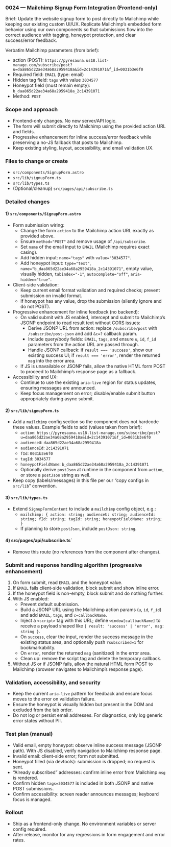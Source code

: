 ### 0024 — Mailchimp Signup Form Integration (Frontend-only)

Brief: Update the website signup form to post directly to Mailchimp while keeping our existing custom UI/UX. Replicate Mailchimp’s embedded form behavior using our own components so that submissions flow into the correct audience with tagging, honeypot protection, and clear success/error feedback.

Verbatim Mailchimp parameters (from brief):
- action (POST): `https://pyresauna.us18.list-manage.com/subscribe/post?u=daa865d22ae34a68a2959418a&id=2c14391071&f_id=0031b3e6f0`
- Required field: `EMAIL` (type: email)
- Hidden tag field: `tags` with value `3034577`
- Honeypot field (must remain empty): `b_daa865d22ae34a68a2959418a_2c14391071`
- Method: `POST`

### Scope and approach
- Frontend-only changes. No new server/API logic.
- The form will submit directly to Mailchimp using the provided action URL and fields.
- Progressive enhancement for inline success/error feedback while preserving a no-JS fallback that posts to Mailchimp.
- Keep existing styling, layout, accessibility, and email validation UX.

### Files to change or create
- `src/components/SignupForm.astro`
- `src/lib/signupForm.ts`
- `src/lib/types.ts`
- (Optional/cleanup) `src/pages/api/subscribe.ts`

### Detailed changes

#### 1) `src/components/SignupForm.astro`
- Form submission wiring:
  - Change the form `action` to the Mailchimp action URL exactly as provided above.
  - Ensure `method="POST"` and remove usage of `/api/subscribe`.
  - Set `name` of the email input to `EMAIL` (Mailchimp requires exact casing).
  - Add hidden input: `name="tags"` with `value="3034577"`.
  - Add honeypot input: `type="text"`, `name="b_daa865d22ae34a68a2959418a_2c14391071"`, empty value, visually hidden, `tabindex="-1"`, `autocomplete="off"`, `aria-hidden="true"`.
- Client-side validation:
  - Keep current email format validation and required checks; prevent submission on invalid format.
  - If honeypot has any value, drop the submission (silently ignore and do not POST).
- Progressive enhancement for inline feedback (no backend):
  - On valid submit with JS enabled, intercept and submit to Mailchimp’s JSONP endpoint to read result text without CORS issues:
    - Derive JSONP URL from action: replace `/subscribe/post` with `/subscribe/post-json` and add `&c=?` callback param.
    - Include query/body fields: `EMAIL`, `tags`, and ensure `u`, `id`, `f_id` parameters from the action URL are passed through.
    - Handle JSONP callback: if `result === 'success'`, show our existing success UI; if `result === 'error'`, render the returned `msg` into the error area.
  - If JS is unavailable or JSONP fails, allow the native HTML form POST to proceed to Mailchimp’s response page as a fallback.
- Accessibility and UX:
  - Continue to use the existing `aria-live` region for status updates, ensuring messages are announced.
  - Keep focus management on error; disable/enable submit button appropriately during async submit.

#### 2) `src/lib/signupForm.ts`
- Add a `mailchimp` config section so the component does not hardcode these values. Example fields to add (values taken from brief):
  - `action`: `https://pyresauna.us18.list-manage.com/subscribe/post?u=daa865d22ae34a68a2959418a&id=2c14391071&f_id=0031b3e6f0`
  - `audienceU`: `daa865d22ae34a68a2959418a`
  - `audienceId`: `2c14391071`
  - `fId`: `0031b3e6f0`
  - `tagId`: `3034577`
  - `honeypotFieldName`: `b_daa865d22ae34a68a2959418a_2c14391071`
  - Optionally derive `postJson` at runtime in the component from `action`, or store a `postJson` string as well.
- Keep copy (labels/messages) in this file per our “copy configs in `src/lib`” convention.

#### 3) `src/lib/types.ts`
- Extend `SignupFormContent` to include a `mailchimp` config object, e.g.:
  - `mailchimp: { action: string; audienceU: string; audienceId: string; fId: string; tagId: string; honeypotFieldName: string; }`
  - If planning to store `postJson`, include `postJson: string`.

#### 4) src/pages/api/subscribe.ts`
- Remove this route (no references from the component after changes). 

### Submit and response handling algorithm (progressive enhancement)
1. On form submit, read `EMAIL` and the honeypot value.
2. If `EMAIL` fails client-side validation, block submit and show inline error.
3. If the honeypot field is non-empty, block submit and do nothing further.
4. With JS enabled:
   - Prevent default submission.
   - Build a JSONP URL using the Mailchimp action params (`u`, `id`, `f_id`) and add `EMAIL`, `tags`, and `c=callbackName`.
   - Inject a `<script>` tag with this URL; define `window[callbackName]` to receive a payload shaped like `{ result: 'success' | 'error', msg: string }`.
   - On `success`, clear the input, render the success message in the existing status area, and optionally push `?subscribed=1` for bookmarkability.
   - On `error`, render the returned `msg` (sanitized) in the error area.
   - Clean up: remove the script tag and delete the temporary callback.
5. Without JS or if JSONP fails, allow the natural HTML form POST to Mailchimp (browser navigates to Mailchimp’s response page).

### Validation, accessibility, and security
- Keep the current `aria-live` pattern for feedback and ensure focus moves to the error on validation failure.
- Ensure the honeypot is visually hidden but present in the DOM and excluded from the tab order.
- Do not log or persist email addresses. For diagnostics, only log generic error states without PII.

### Test plan (manual)
- Valid email, empty honeypot: observe inline success message (JSONP path). With JS disabled, verify navigation to Mailchimp response page.
- Invalid email: client-side error; form not submitted.
- Honeypot filled (via devtools): submission is dropped; no request is sent.
- “Already subscribed” addresses: confirm inline error from Mailchimp `msg` is rendered.
- Confirm hidden `tags=3034577` is included in both JSONP and native POST submissions.
- Confirm accessibility: screen reader announces messages; keyboard focus is managed.

### Rollout
- Ship as a frontend-only change. No environment variables or server config required.
- After release, monitor for any regressions in form engagement and error rates.



